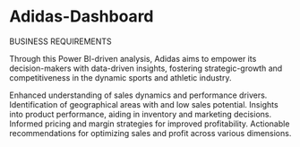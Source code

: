 # Adidas-Dashboard

BUSINESS REQUIREMENTS

Through this Power BI-driven analysis, Adidas aims to empower its decision-makers with data-driven insights, fostering strategic-growth and competitiveness in the dynamic sports and athletic industry.

Enhanced understanding of sales dynamics and performance drivers.
Identification of geographical areas with and low sales potential.
Insights into product performance, aiding in inventory and marketing decisions.
Informed pricing and margin strategies for improved profitability.
Actionable recommendations for optimizing sales and profit across various dimensions.
